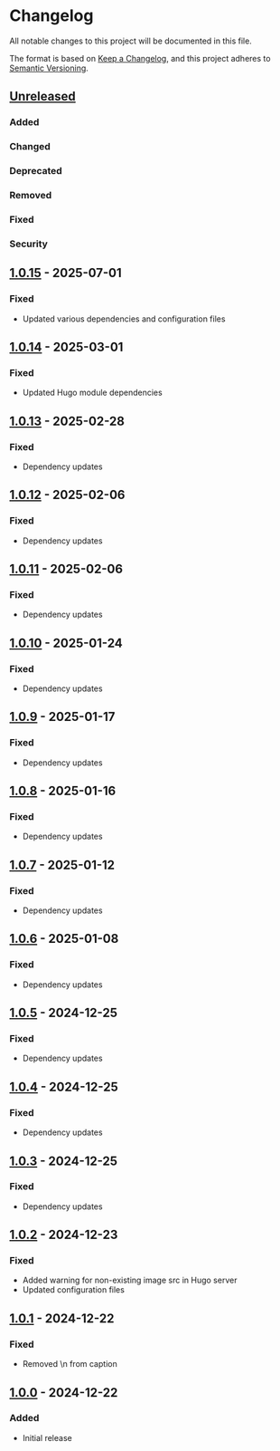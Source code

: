 # Changelog

All notable changes to this project will be documented in this file.

The format is based on [Keep a Changelog](https://keepachangelog.com/en/1.0.0/),
and this project adheres to [Semantic Versioning](https://semver.org/spec/v2.0.0.html).

## [Unreleased]

### Added

### Changed

### Deprecated

### Removed

### Fixed

### Security

## [1.0.15] - 2025-07-01

### Fixed

- Updated various dependencies and configuration files

## [1.0.14] - 2025-03-01

### Fixed

- Updated Hugo module dependencies

## [1.0.13] - 2025-02-28

### Fixed

- Dependency updates

## [1.0.12] - 2025-02-06

### Fixed

- Dependency updates

## [1.0.11] - 2025-02-06

### Fixed

- Dependency updates

## [1.0.10] - 2025-01-24

### Fixed

- Dependency updates

## [1.0.9] - 2025-01-17

### Fixed

- Dependency updates

## [1.0.8] - 2025-01-16

### Fixed

- Dependency updates

## [1.0.7] - 2025-01-12

### Fixed

- Dependency updates

## [1.0.6] - 2025-01-08

### Fixed

- Dependency updates

## [1.0.5] - 2024-12-25

### Fixed

- Dependency updates

## [1.0.4] - 2024-12-25

### Fixed

- Dependency updates

## [1.0.3] - 2024-12-25

### Fixed

- Dependency updates

## [1.0.2] - 2024-12-23

### Fixed

- Added warning for non-existing image src in Hugo server
- Updated configuration files

## [1.0.1] - 2024-12-22

### Fixed

- Removed \n from caption

## [1.0.0] - 2024-12-22

### Added

- Initial release

[Unreleased]: https://github.com/d-oit/hinode-mod-image-lightbox-gallery/compare/v1.0.15...HEAD
[1.0.15]: https://github.com/d-oit/hinode-mod-image-lightbox-gallery/compare/v1.0.14...v1.0.15
[1.0.14]: https://github.com/d-oit/hinode-mod-image-lightbox-gallery/compare/v1.0.13...v1.0.14
[1.0.13]: https://github.com/d-oit/hinode-mod-image-lightbox-gallery/compare/v1.0.12...v1.0.13
[1.0.12]: https://github.com/d-oit/hinode-mod-image-lightbox-gallery/compare/v1.0.11...v1.0.12
[1.0.11]: https://github.com/d-oit/hinode-mod-image-lightbox-gallery/compare/v1.0.10...v1.0.11
[1.0.10]: https://github.com/d-oit/hinode-mod-image-lightbox-gallery/compare/v1.0.9...v1.0.10
[1.0.9]: https://github.com/d-oit/hinode-mod-image-lightbox-gallery/compare/v1.0.8...v1.0.9
[1.0.8]: https://github.com/d-oit/hinode-mod-image-lightbox-gallery/compare/v1.0.7...v1.0.8
[1.0.7]: https://github.com/d-oit/hinode-mod-image-lightbox-gallery/compare/v1.0.6...v1.0.7
[1.0.6]: https://github.com/d-oit/hinode-mod-image-lightbox-gallery/compare/v1.0.5...v1.0.6
[1.0.5]: https://github.com/d-oit/hinode-mod-image-lightbox-gallery/compare/v1.0.4...v1.0.5
[1.0.4]: https://github.com/d-oit/hinode-mod-image-lightbox-gallery/compare/v1.0.3...v1.0.4
[1.0.3]: https://github.com/d-oit/hinode-mod-image-lightbox-gallery/compare/v1.0.2...v1.0.3
[1.0.2]: https://github.com/d-oit/hinode-mod-image-lightbox-gallery/compare/v1.0.1...v1.0.2
[1.0.1]: https://github.com/d-oit/hinode-mod-image-lightbox-gallery/compare/v1.0.0...v1.0.1
[1.0.0]: https://github.com/d-oit/hinode-mod-image-lightbox-gallery/releases/tag/v1.0.0